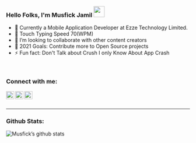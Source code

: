 ### Hello Folks, I'm Musfick Jamil <img src="https://raw.githubusercontent.com/MartinHeinz/MartinHeinz/master/wave.gif" width="30px">

- 🏨 Currently a Mobile Application Developer at Ezze Technology Limited.
- 💬 Touch Typing Speed 70(WPM)
- 👯 I’m looking to collaborate with other content creators
- 🥅 2021 Goals: Contribute more to Open Source projects
- ⚡ Fun fact: Don't Talk about Crush I only Know About App Crash

<br />

### Connect with me:

<a href="https://www.linkedin.com/in/musfick-jamil-126305189">
  <img align="left" alt="Nitin Prakash | LinkedIn" width="22px" src="https://cdn.jsdelivr.net/npm/simple-icons@v3/icons/linkedin.svg" />
</a>
<a href="https://facebook.com/musfick.jamil.1">
  <img align="left" alt="Nitin Prakash | Medium" width="22px" src="https://cdn.jsdelivr.net/npm/simple-icons@v3/icons/facebook.svg" />
</a>
<a href="https://www.instagram.com/musfick.jamil">
  <img align="left" alt="Nitin Prakash | Instagram" width="22px" src="https://cdn.jsdelivr.net/npm/simple-icons@v3/icons/instagram.svg" />
</a>

<br />
<br />

---

### Github Stats:

![Musfick’s github stats](https://github-readme-stats.vercel.app/api?username=Musfick&show_icons=true&theme=dark)

<br/>
